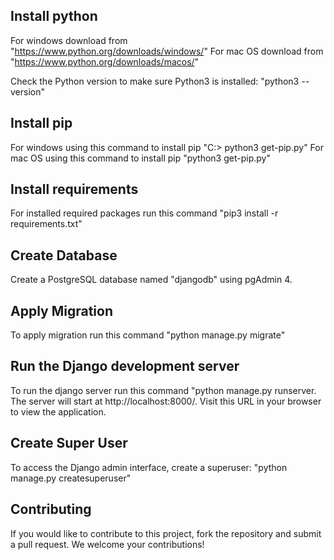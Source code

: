 ## Install python
For windows download from "https://www.python.org/downloads/windows/"
For mac OS download from "https://www.python.org/downloads/macos/"

Check the Python version to make sure Python3 is installed: "python3 --version"

## Install pip
For windows using this command to install pip "C:> python3 get-pip.py"
For mac OS using this command to install pip "python3 get-pip.py"

## Install requirements
For installed required packages run this command "pip3 install -r requirements.txt"

## Create Database
Create a PostgreSQL database named "djangodb" using pgAdmin 4.

## Apply Migration
To apply migration run this command "python manage.py migrate"

## Run the Django development server
To run the django server run this command "python manage.py runserver. The server will start at http://localhost:8000/. Visit this URL in your browser to view the application.

## Create Super User
To access the Django admin interface, create a superuser: "python manage.py createsuperuser"

## Contributing
If you would like to contribute to this project, fork the repository and submit a pull request. We welcome your contributions!
